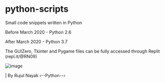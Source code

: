 # python-scripts
Small code snippets written in Python

Before March 2020 - Python 2.6

After March 2020 - Python 3.7

The GUIZero, Tkinter and Pygame files can be fully accessed through Replit (repl.it/@RN09)

![image](https://user-images.githubusercontent.com/55329600/121582476-f9982d80-ca26-11eb-8bfd-212852a01df0.png)

| By Rujul Nayak
‹--Python--›
